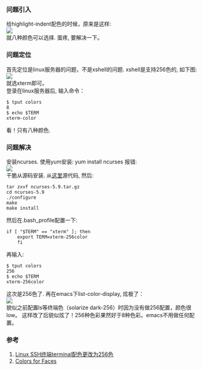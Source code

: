 ### 问题引入  
给highlight-indent配色的时候，原来是这样:  
![](/static/blog_pic/emacs_match_colors1.jpg)  
就八种颜色可以选择. 蛋疼, 要解决一下。

### 问题定位  
首先定位是linux服务器的问题，不是xshell的问题. xshell是支持256色的, 如下图:  
![](/static/blog_pic/emacs_match_colors2.jpg)  
就选xterm即可。  
登录在linux服务器后, 输入命令：  
```shell
$ tput colors
8
$ echo $TERM
xterm-color
```

看！只有八种颜色.

### 问题解决  
安装ncurses. 使用yum安装: yum install ncurses 报错:  
![](/static/blog_pic/emacs_match_colors3.jpg)  
干脆从源码安装. 从[这里](http://ftp.gnu.org/gnu/ncurses/)源代码, 然后:  

```shell
tar zxvf ncurses-5.9.tar.gz
cd ncurses-5.9
./configure
make
make install
```
然后在.bash_profile配置一下:  

```shell
if [ "$TERM" == "xterm" ]; then
    export TERM=xterm-256color
    fi
```
再输入:  

```shell
$ tput colors
256
$ echo $TERM
xterm-256color
```
这次是256色了. 再在emacs下list-color-display, 炫极了：  
![](/static/blog_pic/emacs_match_colors4.jpg)  
貌似之前配置ls等终端色（solarize dark-256）时因为没有做256配置，颜色很low。 这样改了后貌似炫了！256种色彩果然好于8种色彩。emacs不用做任何配置。

### 参考  
1. [Linux SSH终端terminal配色更改为256色](http://www.2cto.com/os/201212/176536.html)
2. [Colors for Faces](http://www.gnu.org/software/emacs/manual/html_node/emacs/Colors.html)
